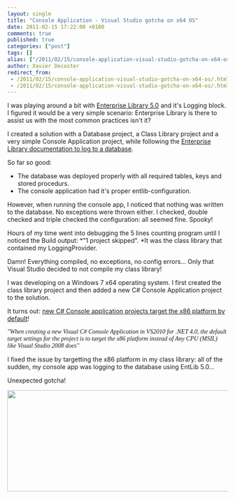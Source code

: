 ```yaml
---
layout: single
title: "Console Application - Visual Studio gotcha on x64 OS"
date: 2011-02-15 17:22:00 +0100
comments: true
published: true
categories: ["post"]
tags: []
alias: ["/2011/02/15/console-application-visual-studio-gotcha-on-x64-os/"]
author: Xavier Decoster
redirect_from:
 - /2011/02/15/console-application-visual-studio-gotcha-on-x64-os/.html
 - /2011/02/15/console-application-visual-studio-gotcha-on-x64-os/.html
---
```

<p>I was playing around a bit with <a href="http://entlib.codeplex.com/" target="_blank">Enterprise Library 5.0</a> and it's Logging block. I figured it would be a very simple scenario: Enterprise Library is there to assist us with the most common practices isn't it?</p>

<p>I created a solution with a Database project, a Class Library project and a very simple Console Application project, while following the <a href="http://msdn.microsoft.com/en-us/library/ff664543%28v=PandP.50%29.aspx" target="_blank">Enterprise Library documentation to log to a database</a>.</p>

<p>So far so good:</p>

<ul>
<li>The database was deployed properly with all required tables, keys and stored procedurs.</li>
<li>The console application had it's proper entlib-configuration.</li>
</ul>

<p>However, when running the console app, I noticed that nothing was written to the database. No exceptions were thrown either. I checked, double checked and triple checked the configuration: all seemed fine. Spooky!</p>

<p>Hours of my time went into debugging the 5 lines counting program until I noticed the Build output: *"1 project skipped". *It was the class library that contained my LoggingProvider.</p>

<p>Damn! Everything compiled, no exceptions, no config errors... Only that Visual Studio decided to not compile my class library!</p>

<p>I was developing on a Windows 7 x64 operating system. I first created the class library project and then added a new C# Console Application project to the solution.</p>

<p>It turns out: <a href="http://connect.microsoft.com/VisualStudio/feedback/details/455103/new-c-console-application-targets-x86-by-default" target="_blank">new C# Console application projects target the x86 platform by default</a>!</p>

<p><span style="font-family: verdana,geneva;"><em>"When creating a new Visual C# Console Application in VS2010 for .NET 4.0, the default target settings for the project is to target the x86 platform instead of Any CPU (MSIL) like Visual Studio 2008 does"</em></span></p>

<p>I fixed the issue by targetting the x86 platform in my class library: all of the sudden, my console app was logging to the database using EntLib 5.0...</p>

<p>Unexpected gotcha!</p>

<p><img alt="" src="https://xavierdecosterblog.blob.core.windows.net/blog/2010-02-15/2011-2-targetting_x86_platform.png" width="650" height="231" /></p>
